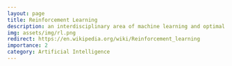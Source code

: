 ```yaml
---
layout: page
title: Reinforcement Learning
description: an interdisciplinary area of machine learning and optimal control
img: assets/img/rl.png
redirect: https://en.wikipedia.org/wiki/Reinforcement_learning
importance: 2
category: Artificial Intelligence
---
```

